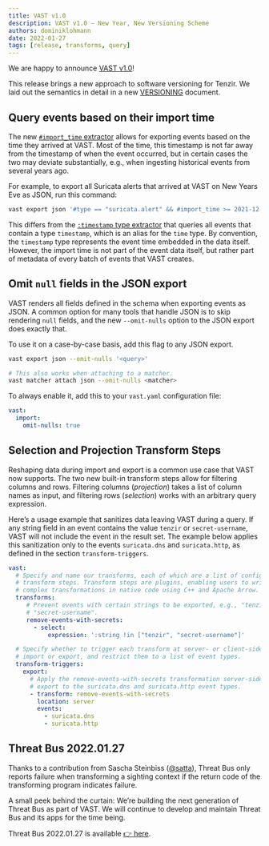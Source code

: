 ```yaml
---
title: VAST v1.0
description: VAST v1.0 – New Year, New Versioning Scheme
authors: dominiklohmann
date: 2022-01-27
tags: [release, transforms, query]
---
```


We are happy to announce [VAST v1.0][github-vast-release]!

This release brings a new approach to software versioning for Tenzir. We laid
out the semantics in detail in a new [VERSIONING][github-versioning-md]
document.

[github-vast-release]: https://github.com/tenzir/vast/releases/tag/v1.0.0
[github-versioning-md]: https://github.com/tenzir/vast/blob/v1.0.0/VERSIONING.md

<!--truncate-->

## Query events based on their import time

The new [`#import_time` extractor][docs-meta-extractor] allows for exporting
events based on the time they arrived at VAST. Most of the time, this timestamp
is not far away from the timestamp of when the event occurred, but in certain
cases the two may deviate substantially, e.g., when ingesting historical events
from several years ago.

For example, to export all Suricata alerts that arrived at VAST on New Years Eve
as JSON, run this command:

```bash
vast export json '#type == "suricata.alert" && #import_time >= 2021-12-31 && #import_time < 2022-01-01'
```

This differs from the [`:timestamp` type extractor][docs-type-extractor] that
queries all events that contain a type `timestamp`, which is an alias for the
`time` type.  By convention, the `timestamp` type represents the event time
embedded in the data itself. However, the import time  is not part of the event
data itself, but rather part of metadata of every batch of events that VAST
creates.

[docs-meta-extractor]: https://docs.tenzir.com/vast/query-language/expressions/#meta-extractor
[docs-type-extractor]: https://docs.tenzir.com/vast/query-language/expressions#type-extractor

## Omit `null` fields in the JSON export

VAST renders all fields defined in the schema when exporting events as JSON. A
common option for many tools that handle JSON is to skip rendering `null`
fields, and the new `--omit-nulls` option to the JSON export does exactly that.

To use it on a case-by-case basis, add this flag to any JSON export.

```bash
vast export json --omit-nulls '<query>'

# This also works when attaching to a matcher.
vast matcher attach json --omit-nulls <matcher>
```

To always enable it, add this to your `vast.yaml` configuration file:

```yaml
vast:
  import:
    omit-nulls: true
```

## Selection and Projection Transform Steps

Reshaping data during import and export is a common use case that VAST now
supports. The two new built-in transform steps allow for filtering columns and
rows. Filtering columns (*projection*) takes a list of column names as input,
and filtering rows (*selection*)  works with an arbitrary query expression.

Here’s a usage example that sanitizes data leaving VAST during a query. If any
string field in an event contains the value `tenzir` or `secret-username`, VAST
will not include the event in the result set. The example below applies this
sanitization only to the events  `suricata.dns` and `suricata.http`, as defined
in the section `transform-triggers`.

```yaml
vast:
  # Specify and name our transforms, each of which are a list of configured
  # transform steps. Transform steps are plugins, enabling users to write more
  # complex transformations in native code using C++ and Apache Arrow.
  transforms:
     # Prevent events with certain strings to be exported, e.g., "tenzir" or
     # "secret-username".
     remove-events-with-secrets:
       - select:
           expression: ':string !in ["tenzir", "secret-username"]'

  # Specify whether to trigger each transform at server- or client-side, on
  # import or export, and restrict them to a list of event types.
  transform-triggers:
    export:
      # Apply the remove-events-with-secrets transformation server-side on
      # export to the suricata.dns and suricata.http event types.
      - transform: remove-events-with-secrets
        location: server
        events:
          - suricata.dns
          - suricata.http
```

## Threat Bus 2022.01.27
Thanks to a contribution from Sascha Steinbiss
([@satta](https://github.com/satta)), Threat Bus only reports failure when
transforming a sighting context if the return code of the transforming program
indicates failure.

A small peek behind the curtain: We’re building the next generation of Threat
Bus as part of VAST. We will continue to develop and maintain Threat Bus and its
apps for the time being.

Threat Bus 2022.01.27 is available [👉
here](https://github.com/tenzir/threatbus/releases/tag/2022.01.27).
